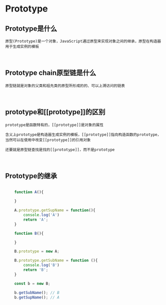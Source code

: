 # Prototype

## Prototype是什么

    原型(Prototype)是一个对象，JavaScript通过原型来实现对象之间的继承，原型在构造器用于生成实例的模板


<br/>


## Prototype chain原型链是什么

    原型链就是对象的父类和祖先类的原型所形成的的、可以上溯访问的链表

<br/>

## prototype和[[prototype]]的区别

    prototype是函数特有的，[[prototype]]是对象的属性

    含义上prototype是构造器生成实例的模板，[[prototype]]指向构造函数的prototype，当然可以在使用中改变[[prototype]]的引用对象

    还要就是原型链查找是找的[[prototype]]，而不是prototype


<br/>



## Prototype的继承

```javascript

    function A(){

    }

    A.prototype.getSupName = function(){
        console.log('A')
        return 'A';
    }

    function B(){

    }

    B.prototype = new A;

    B.prototype.getSubName = function (){
        console.log('B')
        return 'B';
    }

    const b = new B;

    b.getSubName(); // B
    b.getSupName(); // A

```





